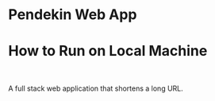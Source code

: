 # Pendekin Web App

# How to Run on Local Machine

<br>

A full stack web application that shortens a long URL.

